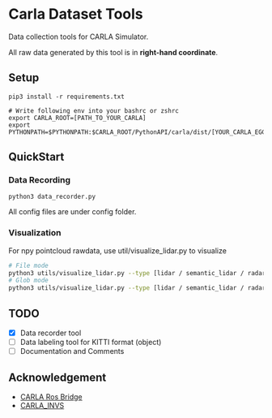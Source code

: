 # Carla Dataset Tools

Data collection tools for CARLA Simulator.

All raw data generated by this tool is in **right-hand coordinate**.

## Setup

```
pip3 install -r requirements.txt

# Write following env into your bashrc or zshrc
export CARLA_ROOT=[PATH_TO_YOUR_CARLA]
export PYTHONPATH=$PYTHONPATH:$CARLA_ROOT/PythonAPI/carla/dist/[YOUR_CARLA_EGG_NAME]:$CARLA_ROOT/PythonAPI/carla/

```

## QuickStart

### Data Recording
```
python3 data_recorder.py
```

All config files are under config folder.

### Visualization

For npy pointcloud rawdata, use util/visualize_lidar.py to visualize
```bash
# File mode
python3 utils/visualize_lidar.py --type [lidar / semantic_lidar / radar] --source raw_data/record_[date]/[uid]_[vehicle_type]/[uid]_[sensor_type].npy
# Glob mode
python3 utils/visualize_lidar.py --type [lidar / semantic_lidar / radar] --source raw_data/record_[date]/[uid]_[vehicle_type]/[uid]_[sensor_type]
```

## TODO

- [x] Data recorder tool
- [ ] Data labeling tool for KITTI format (object)
- [ ] Documentation and Comments

## Acknowledgement

* [CARLA Ros Bridge](https://github.com/carla-simulator/ros-bridge)
* [CARLA_INVS](https://github.com/zijianzhang/CARLA_INVS)
